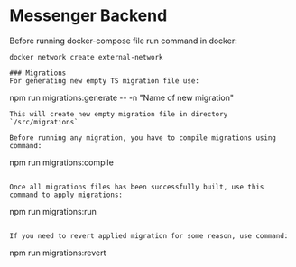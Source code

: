 # Messenger Backend
Before running docker-compose file run command in docker:
```
docker network create external-network

### Migrations
For generating new empty TS migration file use:
```
npm run migrations:generate -- -n "Name of new migration"
```
This will create new empty migration file in directory `/src/migrations`

Before running any migration, you have to compile migrations using command:
```
npm run migrations:compile
```

Once all migrations files has been successfully built, use this command to apply migrations:
```
npm run migrations:run
```

If you need to revert applied migration for some reason, use command:
```
npm run migrations:revert
```
